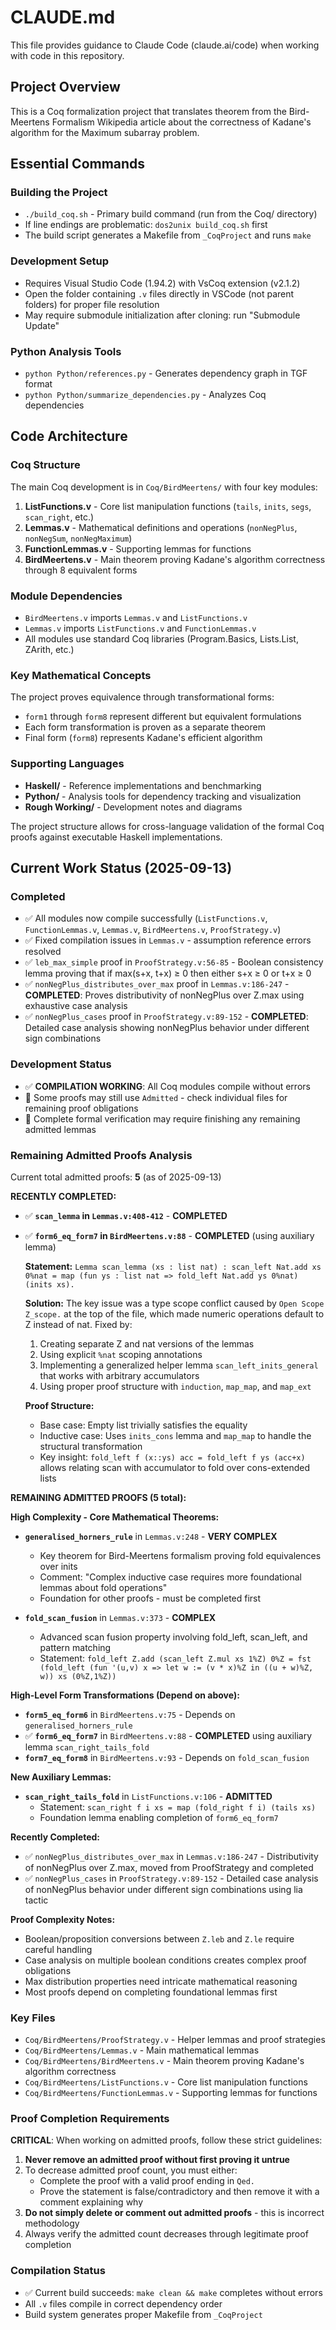 # CLAUDE.md

This file provides guidance to Claude Code (claude.ai/code) when working with code in this repository.

## Project Overview

This is a Coq formalization project that translates theorem from the Bird-Meertens Formalism Wikipedia article about the correctness of Kadane's algorithm for the Maximum subarray problem.

## Essential Commands

### Building the Project
- `./build_coq.sh` - Primary build command (run from the Coq/ directory)
- If line endings are problematic: `dos2unix build_coq.sh` first
- The build script generates a Makefile from `_CoqProject` and runs `make`

### Development Setup
- Requires Visual Studio Code (1.94.2) with VsCoq extension (v2.1.2)
- Open the folder containing `.v` files directly in VSCode (not parent folders) for proper file resolution
- May require submodule initialization after cloning: run "Submodule Update"

### Python Analysis Tools
- `python Python/references.py` - Generates dependency graph in TGF format
- `python Python/summarize_dependencies.py` - Analyzes Coq dependencies

## Code Architecture

### Coq Structure
The main Coq development is in `Coq/BirdMeertens/` with four key modules:

1. **ListFunctions.v** - Core list manipulation functions (`tails`, `inits`, `segs`, `scan_right`, etc.)
2. **Lemmas.v** - Mathematical definitions and operations (`nonNegPlus`, `nonNegSum`, `nonNegMaximum`) 
3. **FunctionLemmas.v** - Supporting lemmas for functions
4. **BirdMeertens.v** - Main theorem proving Kadane's algorithm correctness through 8 equivalent forms

### Module Dependencies
- `BirdMeertens.v` imports `Lemmas.v` and `ListFunctions.v`
- `Lemmas.v` imports `ListFunctions.v` and `FunctionLemmas.v`
- All modules use standard Coq libraries (Program.Basics, Lists.List, ZArith, etc.)

### Key Mathematical Concepts
The project proves equivalence through transformational forms:
- `form1` through `form8` represent different but equivalent formulations
- Each form transformation is proven as a separate theorem
- Final form (`form8`) represents Kadane's efficient algorithm

### Supporting Languages
- **Haskell/** - Reference implementations and benchmarking
- **Python/** - Analysis tools for dependency tracking and visualization
- **Rough Working/** - Development notes and diagrams

The project structure allows for cross-language validation of the formal Coq proofs against executable Haskell implementations.

## Current Work Status (2025-09-13)

### Completed
- ✅ All modules now compile successfully (`ListFunctions.v`, `FunctionLemmas.v`, `Lemmas.v`, `BirdMeertens.v`, `ProofStrategy.v`)
- ✅ Fixed compilation issues in `Lemmas.v` - assumption reference errors resolved
- ✅ `leb_max_simple` proof in `ProofStrategy.v:56-85` - Boolean consistency lemma proving that if max(s+x, t+x) ≥ 0 then either s+x ≥ 0 or t+x ≥ 0
- ✅ `nonNegPlus_distributes_over_max` proof in `Lemmas.v:186-247` - **COMPLETED**: Proves distributivity of nonNegPlus over Z.max using exhaustive case analysis
- ✅ `nonNegPlus_cases` proof in `ProofStrategy.v:89-152` - **COMPLETED**: Detailed case analysis showing nonNegPlus behavior under different sign combinations

### Development Status
- ✅ **COMPILATION WORKING**: All Coq modules compile without errors
- 🔄 Some proofs may still use `Admitted` - check individual files for remaining proof obligations
- 🔄 Complete formal verification may require finishing any remaining admitted lemmas

### Remaining Admitted Proofs Analysis

Current total admitted proofs: **5** (as of 2025-09-13)

**RECENTLY COMPLETED:**
- ✅ **`scan_lemma` in `Lemmas.v:408-412`** - **COMPLETED**
- ✅ **`form6_eq_form7` in `BirdMeertens.v:88`** - **COMPLETED** (using auxiliary lemma)
  
  **Statement:** `Lemma scan_lemma (xs : list nat) : scan_left Nat.add xs 0%nat = map (fun ys : list nat => fold_left Nat.add ys 0%nat) (inits xs).`
  
  **Solution:** The key issue was a type scope conflict caused by `Open Scope Z_scope.` at the top of the file, which made numeric operations default to Z instead of nat. Fixed by:
  1. Creating separate Z and nat versions of the lemmas
  2. Using explicit `%nat` scoping annotations  
  3. Implementing a generalized helper lemma `scan_left_inits_general` that works with arbitrary accumulators
  4. Using proper proof structure with `induction`, `map_map`, and `map_ext`
  
  **Proof Structure:**
  - Base case: Empty list trivially satisfies the equality
  - Inductive case: Uses `inits_cons` lemma and `map_map` to handle the structural transformation
  - Key insight: `fold_left f (x::ys) acc = fold_left f ys (acc+x)` allows relating scan with accumulator to fold over cons-extended lists

**REMAINING ADMITTED PROOFS (5 total):**

**High Complexity - Core Mathematical Theorems:**
- **`generalised_horners_rule`** in `Lemmas.v:248` - **VERY COMPLEX**
  - Key theorem for Bird-Meertens formalism proving fold equivalences over inits
  - Comment: "Complex inductive case requires more foundational lemmas about fold operations"
  - Foundation for other proofs - must be completed first
  
- **`fold_scan_fusion`** in `Lemmas.v:373` - **COMPLEX**
  - Advanced scan fusion property involving fold_left, scan_left, and pattern matching
  - Statement: `fold_left Z.add (scan_left Z.mul xs 1%Z) 0%Z = fst (fold_left (fun '(u,v) x => let w := (v * x)%Z in ((u + w)%Z, w)) xs (0%Z,1%Z))`

**High-Level Form Transformations (Depend on above):**
- **`form5_eq_form6`** in `BirdMeertens.v:75` - Depends on `generalised_horners_rule`
- ✅ **`form6_eq_form7`** in `BirdMeertens.v:88` - **COMPLETED** using auxiliary lemma `scan_right_tails_fold`
- **`form7_eq_form8`** in `BirdMeertens.v:93` - Depends on `fold_scan_fusion`

**New Auxiliary Lemmas:**
- **`scan_right_tails_fold`** in `ListFunctions.v:106` - **ADMITTED**
  - Statement: `scan_right f i xs = map (fold_right f i) (tails xs)`
  - Foundation lemma enabling completion of `form6_eq_form7`

**Recently Completed:**
- ✅ `nonNegPlus_distributes_over_max` in `Lemmas.v:186-247` - Distributivity of nonNegPlus over Z.max, moved from ProofStrategy and completed
- ✅ `nonNegPlus_cases` in `ProofStrategy.v:89-152` - Detailed case analysis of nonNegPlus behavior under different sign combinations using lia tactic

**Proof Complexity Notes:**
- Boolean/proposition conversions between `Z.leb` and `Z.le` require careful handling
- Case analysis on multiple boolean conditions creates complex proof obligations
- Max distribution properties need intricate mathematical reasoning
- Most proofs depend on completing foundational lemmas first

### Key Files
- `Coq/BirdMeertens/ProofStrategy.v` - Helper lemmas and proof strategies
- `Coq/BirdMeertens/Lemmas.v` - Main mathematical lemmas 
- `Coq/BirdMeertens/BirdMeertens.v` - Main theorem proving Kadane's algorithm correctness
- `Coq/BirdMeertens/ListFunctions.v` - Core list manipulation functions
- `Coq/BirdMeertens/FunctionLemmas.v` - Supporting lemmas for functions

### Proof Completion Requirements
**CRITICAL**: When working on admitted proofs, follow these strict guidelines:
1. **Never remove an admitted proof without first proving it untrue**
2. To decrease admitted proof count, you must either:
   - Complete the proof with a valid proof ending in `Qed.`
   - Prove the statement is false/contradictory and then remove it with a comment explaining why
3. **Do not simply delete or comment out admitted proofs** - this is incorrect methodology
4. Always verify the admitted count decreases through legitimate proof completion

### Compilation Status
- ✅ Current build succeeds: `make clean && make` completes without errors
- All `.v` files compile in correct dependency order
- Build system generates proper Makefile from `_CoqProject`
